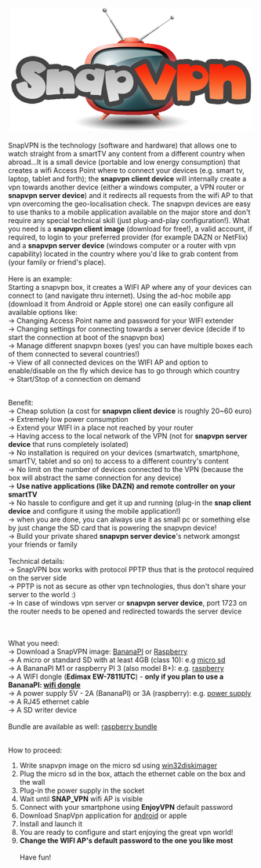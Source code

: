 <center><img src='logo.png' /></center>
<br />
SnapVPN is the technology (software and hardware) that allows one to watch straight from a smartTV any content from a different country when abroad...It is a small device (portable and low energy consumption) that creates a wifi Access Point where to connect your devices (e.g. smart tv, laptop, tablet and forth); the <b>snapvpn client device</b> will internally create a vpn towards another device (either a windows computer, a VPN router or <b>snapvpn server device</b>) and it redirects all requests from the wifi AP to that vpn overcoming the geo-localisation check. The snapvpn devices are easy to use thanks to a mobile application available on the major store and don't require any special technical skill (just plug-and-play configuration!).
What you need is a <b>snapvpn client image</b> (download for free!), a valid account, if required, to login to your preferred provider (for example DAZN or NetFlix) and a <b>snapvpn server device</b> (windows computer or a router with vpn capability) located in the country where you'd like to grab content from (your family or friend's place).
<br/><br/>
Here is an example:<br/>
Starting a snapvpn box, it creates a WIFI AP where any of your devices can connect to (and navigate thru internet). Using the ad-hoc mobile app (download it from Android or Apple store) one can easily configure all available options like:<br/>
-> Changing Access Point name and password for your WIFI extender<br/>
-> Changing settings for connecting towards a server device (decide if to start the connection at boot of the snapvpn box)<br/>
-> Manage different snapvpn boxes (yes! you can have multiple boxes each of them connected to several countries!)<br/>
-> View of all connected devices on the WIFI AP and option to enable/disable on the fly which device has to go through which country<br/>
-> Start/Stop of a connection on demand<br/><br/>

Benefit:<br/>
-> Cheap solution (a cost for <b>snapvpn client device</b> is roughly 20~60 euro)<br/>
-> Extremely low power consumption<br/>
-> Extend your WIFI in a place not reached by your router<br/>
-> Having access to the local network of the VPN (not for <b>snapvpn server device</b> that runs completely isolated)<br/>
-> No installation is required on your devices (smartwatch, smartphone, smartTV, tablet and so on) to access to a different country's content<br/>
-> No limit on the number of devices connected to the VPN (because the box will abstract the same connection for any device)<br/>
-> <b>Use native applications (like DAZN) and remote controller on your smartTV </b><br/>
-> No hassle to configure and get it up and running (plug-in the <b>snap client device</b> and configure it using the mobile application!)<br/>
-> when you are done, you can always use it as small pc or something else by just change the SD card that is powering the snapvpn device!<br/>
-> Build your private shared <b>snapvpn server device</b>'s network amongst your friends or family
<br/><br/>
Technical details:<br/>
-> SnapVPN box works with protocol PPTP thus that is the protocol required on the server side<br/>
-> PPTP is not as secure as other vpn technologies, thus don't share your server to the world :)<br/>
-> In case of windows vpn server or <b>snapvpn server device</b>, port 1723 on the router needs to be opened and redirected towards the server device<br/>
<br/><br/>

What you need:<br/>
-> Download a SnapVPN image: <a href='https://drive.google.com/open?id=196KClAFhz91l7rSFFBuPCqS_97YSTjaU'>BananaPI</a> or <a href='https://drive.google.com/open?id=1L5MGNqU8nsyhB1sZ_wa7JHbFKxuX5f2a'>Raspberry</a><br/>
-> A micro or standard SD with at least 4GB (class 10): e.g <a href='https://www.amazon.it/Kingston-SDCS-16GBSP-Velocit%C3%A0-Adattatore/dp/B079H19HLM/ref=sr_1_17_sspa?s=electronics&ie=UTF8&qid=1544287527&sr=1-17-spons&keywords=micro+sd&psc=1'/>micro sd</a><br/>
-> A BananaPI M1 or raspberry PI 3 (also model B+): e.g. <a href='https://www.reichelt.com/ch/en/raspberry-pi-3-b-4x-1-4-ghz-1-gb-ram-wlan-bt-raspberry-pi-3b-p217696.html?GROUPID=8242&START=0&OFFSET=16&&r=1'>raspberry</a><br/>
-> A WIFI dongle (<b>Edimax EW-7811UTC</b>) - <b>only if you plan to use a BananaPI: <a href='https://www.amazon.it/Edimax-EW-7811UTC-Scheda-di-rete/dp/B00FW6T36Y/ref=sr_1_1?ie=UTF8&qid=1544289254&sr=8-1&keywords=Edimax+EW-7811UTC'>wifi dongle</a></b><br/>
-> A power supply 5V - 2A (BananaPI) or 3A (raspberry): e.g. <a href='https://www.amazon.it/NorthPada-Raspberry-Alimentatore-Caricabatterie-Interruttore/dp/B01N33JS4A/ref=sr_1_5?s=electronics&ie=UTF8&qid=1544288116&sr=1-5&keywords=alimentatore+5v+2.5a'>power supply</a><br/>
-> A RJ45 ethernet cable<br/>
-> A SD writer device<br/>
<br />
Bundle are available as well: <a href='https://fr.aliexpress.com/item/New-Original-UK-Raspberry-Pi-3-Mod-le-B-Kit-Cas-16-32g-SD-Carte-3A/32878678366.html?spm=a2g0w.search0104.3.51.38de38692l1M24&ws_ab_test=searchweb0_0%2Csearchweb201602_1_10065_10068_319_317_10696_453_10084_454_10083_10618_10307_10821_538_537_10302_536_10134_10059_10884_10887_100031_321_322_10103%2Csearchweb201603_51%2CppcSwitch_0&algo_pvid=4e94373b-7155-4ecc-a8cd-8292f828b7ed&algo_expid=4e94373b-7155-4ecc-a8cd-8292f828b7ed-7'>raspberry bundle</a><br/><br/>

How to proceed:
1. Write snapvpn image on the micro sd using <a href='https://sourceforge.net/projects/win32diskimager/'>win32diskimager</a>
2. Plug the micro sd in the box, attach the ethernet cable on the box and the wall
3. Plug-in the power supply in the socket
4. Wait until <b>SNAP_VPN</b> wifi AP is visible
5. Connect with your smartphone using <b>EnjoyVPN</b> default password
6. Download SnapVpn application for <a href='https://play.google.com/store/apps/details?id=com.snapvpn'>android</a> or apple
7. Install and launch it
8. You are ready to configure and start enjoying the great vpn world!
9. <b>Change the WIFI AP's default password to the one you like most</b>
<br/><br/>
Have fun!


